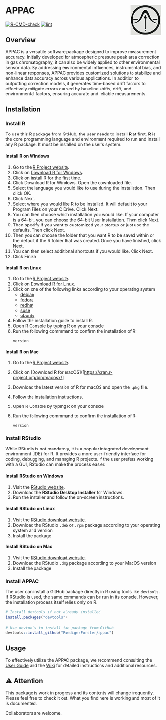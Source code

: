 # APPAC<a href="https://github.com/user-attachments/assets/536458e6-6e1d-4705-a228-8020b54baf3e"/><img src="man/figures/logo.png" align="right" height="96" alte="appac website"/></a>

<!-- badges: start -->

[![R-CMD-check](https://github.com/RuedigerForster/appac/actions/workflows/R-CMD-check.yaml/badge.svg)](https://github.com/RuedigerForster/appac/actions/workflows/R-CMD-check.yaml) [![lint](https://github.com/RuedigerForster/appac/actions/workflows/lint.yaml/badge.svg)](https://github.com/RuedigerForster/appac/actions/workflows/lint.yaml)

<!-- badges: end -->

## Overview

APPAC is a versatile software package designed to improve measurement accuracy. Initially developed for atmospheric pressure peak area correction in gas chromatography, it can also be widely applied to other environmental sensor data. By addressing environmental influences, instrumental bias, and non-linear responses, APPAC provides customized solutions to stabilize and enhance data accuracy across various applications. In addition to outputting correction models, it generates time-based drift factors to effectively mitigate errors caused by baseline shifts, drift, and environmental factors, ensuring accurate and reliable measurements.

## Installation

### Install R

To use this R package from GitHub, the user needs to install **R** at first.  **R** is the core programming language and environment required to run and install any R package. It must be installed on the user's system.

#### Install R on Windows

1. Go to the [R Project website](https://cran.r-project.org/).
2. Click on [Download R for Windows](https://cran.r-project.org/bin/windows/).
3. Click on install R for the first time.
4. Click Download R for Windows. Open the downloaded file.
5. Select the language you would like to use during the installation. Then click OK.
6. Click Next.
7. Select where you would like R to be installed. It will default to your Program Files on your C Drive. Click Next.
8. You can then choose which installation you would like. If your computer is a 64-bit, you can choose the 64-bit User Installation. Then click Next.
9. Then specify if you want to customized your startup or just use the defaults. Then click Next.
10. Then you can choose the folder that you want R to be saved within or the default if the R folder that was created.  Once you have finished, click Next.
11. You can then select additional shortcuts if you would like. Click Next.
12. Click Finish

#### Install R on Linux

1. Go to the [R Project website](https://cran.r-project.org/).
2. Click on [Download R for Linux](https://cran.r-project.org/bin/linux/).
3. Click on one of the following links according to your operating system
   * [debian](https://cran.r-project.org/bin/linux/debian/)
   * [fedora](https://cran.r-project.org/bin/linux/fedora/)
   * [redhat](https://cran.r-project.org/bin/linux/redhat/)
   * [suse](https://cran.r-project.org/bin/linux/suse/)
   * [ubuntu](https://cran.r-project.org/bin/linux/ubuntu/)
4. Follow the installation guide to install R.
5. Open R Console by typing R on your console
6. Run the following commmand to confirm the installation of R:
   ```
   version
   ```

#### Install R on Mac

1. Go to the [R Project website](https://cran.r-project.org/).
2. Click on [Download R for macOS]([https://cran.r-project.org/bin/macosx/]
3. Download the latest version of R for macOS and open the `.pkg` file.
4. Follow the installation instructions.
5. Open R Console by typing R on your console
6. Run the following commmand to confirm the installation of R:
   
   ```
   version
   ```

### Install RStudio

While RStudio is not mandatory, it is a popular integrated development environment (IDE) for R. It provides a more user-friendly interface for coding, debugging, and managing R projects. If the user prefers working with a GUI, RStudio can make the process easier.

#### Install RStudio on Windows

1. Visit the [RStudio website](https://posit.co/downloads/).
2. Download the **RStudio Desktop Installer** for Windows.
3. Run the installer and follow the on-screen instructions.

#### Install RStudio on Linux

1. Visit the [RStudio download website](https://posit.co/download/rstudio-desktop/#download).
2. Download the RStudio `.deb` or `.rpm` package according to your operating system and version
3. Install the package

#### Install RStudio on Mac

1. Visit the [RStudio download website](https://posit.co/download/rstudio-desktop/#download).
2. Download the RStudio `.dmg` package according to your MacOS version
3. Install the package

### Install APPAC

The user can install a GitHub package directly in R using tools like `devtools`.
If RStudio is used, the same commands can be run in its console. However, the installation process itself relies only on R.

```r
# Install devtools if not already installed
install.packages("devtools")

# Use devtools to install the package from GitHub
devtools::install_github("RuedigerForster/appac")
```

## Usage

To effectively utilize the APPAC package, we recommend consulting the [User Guide](vignettes/User_Guide.html) and the [Wiki](https://github.com/RuedigerForster/appac/wiki) for detailed instructions and additional resources.



## :warning: Attention

<p>This package is work in progress and its contents will change frequently. Please
feel free to check it out. What you find here is working and most of it is documented.</p>

<p>Collaborators are welcome.</p>

